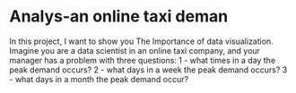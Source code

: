 # Analys-an online taxi deman 
In this project, I want to show you The Importance of data visualization.
Imagine you are a data scientist in an online taxi company, and your manager has a problem with three questions:
1 - what times in a day the peak demand occurs?
2 - what days in a week the peak demand occurs?
3 - what days in a month the peak demand occur?
